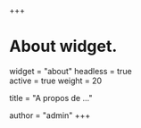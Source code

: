 +++
# About widget.
widget = "about"
headless = true  
active = true
weight = 20  

title = "A propos de ..."

author = "admin"
+++
